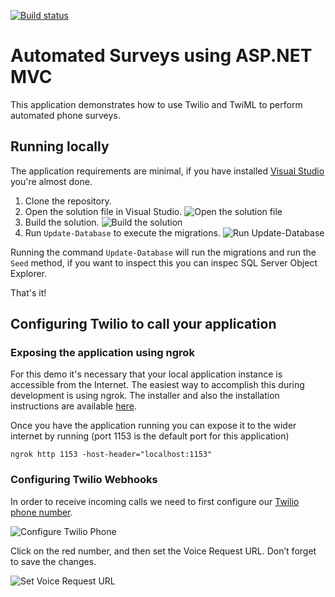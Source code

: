 [![Build
status](https://ci.appveyor.com/api/projects/status/6by444f1kiemb7ox/branch/master?svg=true)](https://ci.appveyor.com/project/acamino/automated-survey-csharp/branch/master)

# Automated Surveys using ASP.NET MVC

This application demonstrates how to use Twilio and TwiML to perform automated phone surveys.

## Running locally

The application requirements are minimal, if you have installed [Visual Studio](https://www.visualstudio.com/) you're almost done.

1. Clone the repository.
2. Open the solution file in Visual Studio.
![Open the solution file](https://raw.github.com/TwilioDevEd/automated-survey-csharp/master/solution-file.png)
3. Build the solution.
![Build the solution](https://raw.github.com/TwilioDevEd/automated-survey-csharp/master/build-solution.png)
4. Run `Update-Database` to execute the migrations.
![Run Update-Database](https://raw.github.com/TwilioDevEd/automated-survey-csharp/master/update-database.png)

Running the command `Update-Database` will run the migrations and run the `Seed` method, if you want to inspect this you can inspec SQL Server Object Explorer.

That's it!

## Configuring Twilio to call your application

### Exposing the application using ngrok

For this demo it's necessary that your local application instance is accessible from the Internet. The easiest way to accomplish this during development is using ngrok. The installer and also the installation instructions are available [here](https://ngrok.com/).

Once you have the application running you can expose it to the wider internet by running (port 1153 is the default port for this application)

```
ngrok http 1153 -host-header="localhost:1153"
```

### Configuring Twilio Webhooks

In order to receive incoming calls we need to first configure our [Twilio phone
number](https://www.twilio.com/user/account/phone-numbers/incoming).

![Configure Twilio Phone](https://raw.github.com/TwilioDevEd/automated-survey-csharp/master/configure-twilio-phone.png)

Click on the red number, and then set the Voice Request URL. Don’t forget to
save the changes.

![Set Voice Request URL](https://raw.github.com/TwilioDevEd/automated-survey-csharp/master/set-voice-request-url.png)

